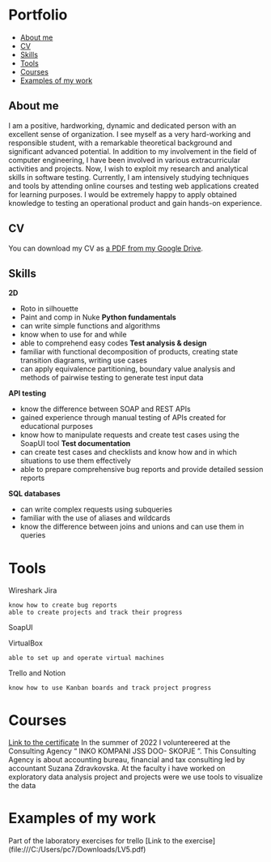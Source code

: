 # Portfolio
- [About me](#about-me)
- [CV](#cv)
- [Skills](#skills)
- [Tools](#tools)
- [Courses](#courses)
- [Examples of my work](#examples-of-my-work)

## About me
I am a positive, hardworking, dynamic and dedicated
person with an excellent sense of organization. I see
myself as a very hard-working and responsible student,
with a remarkable theoretical background and significant
advanced potential. In addition to my involvement in the
field of computer engineering, I have been involved in
various extracurricular activities and projects.
Now, I wish to exploit my research and analytical skills in software testing. Currently, I am intensively studying techniques and tools by attending online courses and testing web applications created for learning purposes.
I would be extremely happy to apply obtained knowledge to testing an operational product and gain hands-on experience. 

## CV
You can download my CV as [a PDF from my Google Drive](https://drive.google.com/file/d/11FJNgtF8fAgEQIFJ0aA9S9O8_6_7Jgp-/view?usp=sharing).

## Skills
__2D__
  * Roto in silhouette
  * Paint and comp in Nuke 
__Python fundamentals__
  * can write simple functions and algorithms
  * know when to use for and while
  * able to comprehend easy codes
__Test analysis & design__
  * familiar with functional decomposition of products, creating state transition diagrams, writing use cases
  * can apply equivalence partitioning, boundary value analysis and methods of pairwise testing to generate test input data

__API testing__
  * know the difference between SOAP and REST APIs
  * gained experience through manual testing of APIs created for educational purposes
  * know how to manipulate requests and create test cases using the SoapUI tool
__Test documentation__
  * can create test cases and checklists and know how and in which situations to use them effectively
  * able to prepare comprehensive bug reports and provide detailed session reports

__SQL databases__
  * can write complex requests using subqueries
  * familiar with the use of aliases and wildcards
  * know the difference between joins and unions and can use them in queries

# Tools
Wireshark
Jira

    know how to create bug reports
    able to create projects and track their progress

SoapUI

VirtualBox

    able to set up and operate virtual machines

Trello and Notion

    know how to use Kanban boards and track project progress

# Courses
[Link to the certificate](https://e-academy.geant.org/moodle/mod/customcert/view.php?id=1360&downloadown=1)
In the summer of 2022 I voluntereered at the Consulting
Agency “ INKO KOMPANI JSS DOO- SKOPJE ”. This Consulting
Agency is about accounting bureau, financial and tax
consulting led by accountant Suzana Zdravkovska.
At the faculty i have worked on exploratory data analysis
project and projects were we use tools to visualize the data
# Examples of my work
Part of the laboratory exercises for trello [Link to the exercise] (file:///C:/Users/pc7/Downloads/LV5.pdf)





